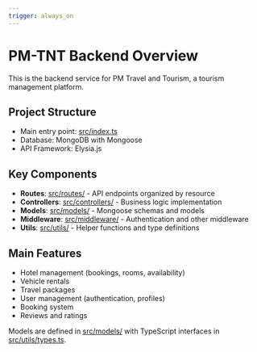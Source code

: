 ```yaml
---
trigger: always_on
---
```


# PM-TNT Backend Overview

This is the backend service for PM Travel and Tourism, a tourism management platform.

## Project Structure

- Main entry point: [src/index.ts](mdc:pm-tnt-backend/src/index.ts)
- Database: MongoDB with Mongoose
- API Framework: Elysia.js

## Key Components

- **Routes**: [src/routes/](mdc:pm-tnt-backend/src/routes) - API endpoints organized by resource
- **Controllers**: [src/controllers/](mdc:pm-tnt-backend/src/controllers) - Business logic implementation
- **Models**: [src/models/](mdc:pm-tnt-backend/src/models) - Mongoose schemas and models
- **Middleware**: [src/middleware/](mdc:pm-tnt-backend/src/middleware) - Authentication and other middleware
- **Utils**: [src/utils/](mdc:pm-tnt-backend/src/utils) - Helper functions and type definitions

## Main Features

- Hotel management (bookings, rooms, availability)
- Vehicle rentals
- Travel packages
- User management (authentication, profiles)
- Booking system
- Reviews and ratings

Models are defined in [src/models/](mdc:pm-tnt-backend/src/models) with TypeScript interfaces in [src/utils/types.ts](mdc:pm-tnt-backend/src/utils/types.ts).
